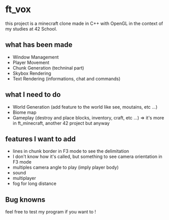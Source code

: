 # ft_vox

this project is a minecraft clone made in C++ with OpenGL in the context of my studies at 42 School.

## what has been made

- Window Management
- Player Movement
- Chunk Generation (techninal part)
- Skybox Rendering
- Text Rendering (informations, chat and commands)

## what I need to do

- World Generation (add feature to the world like see, moutains, etc ...)
- Biome map
- Gameplay (destroy and place blocks, inventory, craft, etc ...) => it's more in ft_minecraft, another 42 project but anyway

## features I want to add
- lines in chunk border in F3 mode to see the delimitation
- I don't know how it's called, but something to see camera orientation in F3 mode
- multiples camera angle to play (imply player body)
- sound 
- multiplayer
- fog for long distance

## Bug knowns

feel free to test my program if you want to !
